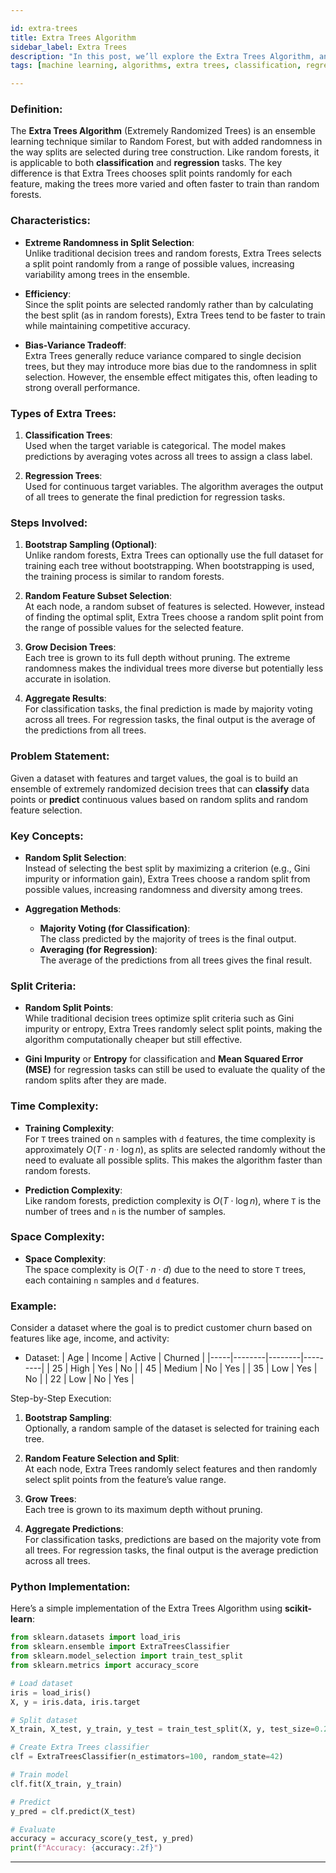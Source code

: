 ```yaml
---

id: extra-trees  
title: Extra Trees Algorithm  
sidebar_label: Extra Trees  
description: "In this post, we’ll explore the Extra Trees Algorithm, an ensemble learning model used for classification and regression tasks, known for its efficiency and randomness in both feature selection and data sampling."  
tags: [machine learning, algorithms, extra trees, classification, regression]  

---
```


### Definition:
The **Extra Trees Algorithm** (Extremely Randomized Trees) is an ensemble learning technique similar to Random Forest, but with added randomness in the way splits are selected during tree construction. Like random forests, it is applicable to both **classification** and **regression** tasks. The key difference is that Extra Trees chooses split points randomly for each feature, making the trees more varied and often faster to train than random forests.

### Characteristics:
- **Extreme Randomness in Split Selection**:  
  Unlike traditional decision trees and random forests, Extra Trees selects a split point randomly from a range of possible values, increasing variability among trees in the ensemble.

- **Efficiency**:  
  Since the split points are selected randomly rather than by calculating the best split (as in random forests), Extra Trees tend to be faster to train while maintaining competitive accuracy.

- **Bias-Variance Tradeoff**:  
  Extra Trees generally reduce variance compared to single decision trees, but they may introduce more bias due to the randomness in split selection. However, the ensemble effect mitigates this, often leading to strong overall performance.

### Types of Extra Trees:
1. **Classification Trees**:  
   Used when the target variable is categorical. The model makes predictions by averaging votes across all trees to assign a class label.
   
2. **Regression Trees**:  
   Used for continuous target variables. The algorithm averages the output of all trees to generate the final prediction for regression tasks.

### Steps Involved:
1. **Bootstrap Sampling (Optional)**:  
   Unlike random forests, Extra Trees can optionally use the full dataset for training each tree without bootstrapping. When bootstrapping is used, the training process is similar to random forests.

2. **Random Feature Subset Selection**:  
   At each node, a random subset of features is selected. However, instead of finding the optimal split, Extra Trees choose a random split point from the range of possible values for the selected feature.

3. **Grow Decision Trees**:  
   Each tree is grown to its full depth without pruning. The extreme randomness makes the individual trees more diverse but potentially less accurate in isolation.

4. **Aggregate Results**:  
   For classification tasks, the final prediction is made by majority voting across all trees. For regression tasks, the final output is the average of the predictions from all trees.

### Problem Statement:
Given a dataset with features and target values, the goal is to build an ensemble of extremely randomized decision trees that can **classify** data points or **predict** continuous values based on random splits and random feature selection.

### Key Concepts:
- **Random Split Selection**:  
  Instead of selecting the best split by maximizing a criterion (e.g., Gini impurity or information gain), Extra Trees choose a random split from possible values, increasing randomness and diversity among trees.
  
- **Aggregation Methods**:  
  - **Majority Voting (for Classification)**:  
    The class predicted by the majority of trees is the final output.
  - **Averaging (for Regression)**:  
    The average of the predictions from all trees gives the final result.

### Split Criteria:
- **Random Split Points**:  
  While traditional decision trees optimize split criteria such as Gini impurity or entropy, Extra Trees randomly select split points, making the algorithm computationally cheaper but still effective.
  
- **Gini Impurity** or **Entropy** for classification and **Mean Squared Error (MSE)** for regression tasks can still be used to evaluate the quality of the random splits after they are made.

### Time Complexity:
- **Training Complexity**:  
  For `T` trees trained on `n` samples with `d` features, the time complexity is approximately $O(T \cdot n \cdot \log n)$, as splits are selected randomly without the need to evaluate all possible splits. This makes the algorithm faster than random forests.
  
- **Prediction Complexity**:  
  Like random forests, prediction complexity is $O(T \cdot \log n)$, where `T` is the number of trees and `n` is the number of samples.

### Space Complexity:
- **Space Complexity**:  
  The space complexity is $O(T \cdot n \cdot d)$ due to the need to store `T` trees, each containing `n` samples and `d` features.

### Example:
Consider a dataset where the goal is to predict customer churn based on features like age, income, and activity:

- Dataset:
| Age | Income | Active | Churned |
|-----|--------|--------|---------|
| 25  | High   | Yes    | No      |
| 45  | Medium | No     | Yes     |
| 35  | Low    | Yes    | No      |
| 22  | Low    | No     | Yes     |

Step-by-Step Execution:

1. **Bootstrap Sampling**:  
   Optionally, a random sample of the dataset is selected for training each tree.
   
2. **Random Feature Selection and Split**:  
   At each node, Extra Trees randomly select features and then randomly select split points from the feature’s value range.
   
3. **Grow Trees**:  
   Each tree is grown to its maximum depth without pruning.
   
4. **Aggregate Predictions**:  
   For classification tasks, predictions are based on the majority vote from all trees. For regression tasks, the final output is the average prediction across all trees.

### Python Implementation:
Here’s a simple implementation of the Extra Trees Algorithm using **scikit-learn**:

```python
from sklearn.datasets import load_iris
from sklearn.ensemble import ExtraTreesClassifier
from sklearn.model_selection import train_test_split
from sklearn.metrics import accuracy_score

# Load dataset
iris = load_iris()
X, y = iris.data, iris.target

# Split dataset
X_train, X_test, y_train, y_test = train_test_split(X, y, test_size=0.2, random_state=42)

# Create Extra Trees classifier
clf = ExtraTreesClassifier(n_estimators=100, random_state=42)

# Train model
clf.fit(X_train, y_train)

# Predict
y_pred = clf.predict(X_test)

# Evaluate
accuracy = accuracy_score(y_test, y_pred)
print(f"Accuracy: {accuracy:.2f}")
```

---
